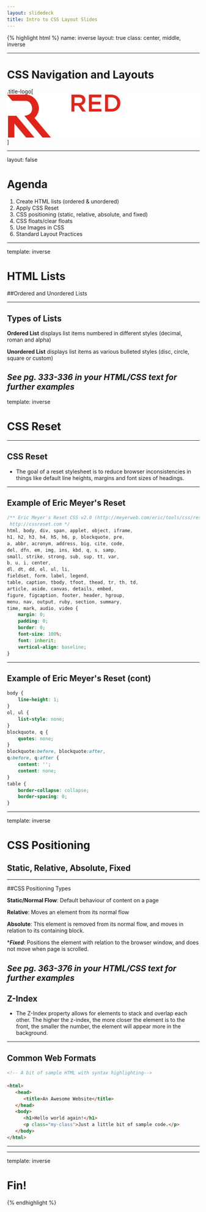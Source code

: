 ```yaml
---
layout: slidedeck
title: Intro to CSS Layout Slides
---
```


{% highlight html %}
name: inverse
layout: true
class: center, middle, inverse

---

# CSS Navigation and Layouts

.title-logo[![Red logo](../../public/img/red-logo-white.svg)]

---
layout: false

# Agenda

1. Create HTML lists (ordered & unordered)
2. Apply CSS Reset
3. CSS positioning (static, relative, absolute, and fixed)
4. CSS floats/clear floats
5. Use Images in CSS
6. Standard Layout Practices
---
template: inverse

# HTML Lists
##Ordered and Unordered Lists

---
## Types of Lists
**Ordered List** displays list items numbered in different styles (decimal, roman and alpha)

**Unordered List** displays list items as various bulleted styles (disc, circle, square or custom) 

*See pg. 333-336 in your HTML/CSS text for further examples* 
---

template: inverse

# CSS Reset

---
## CSS Reset
- The goal of a reset stylesheet is to reduce browser inconsistencies in things like default line heights, margins and font sizes of headings.

---
## Example of Eric Meyer's Reset
```css
/** Eric Meyer's Reset CSS v2.0 (http://meyerweb.com/eric/tools/css/reset/)
 http://cssreset.com */
html, body, div, span, applet, object, iframe,
h1, h2, h3, h4, h5, h6, p, blockquote, pre,
a, abbr, acronym, address, big, cite, code,
del, dfn, em, img, ins, kbd, q, s, samp,
small, strike, strong, sub, sup, tt, var,
b, u, i, center,
dl, dt, dd, ol, ul, li,
fieldset, form, label, legend,
table, caption, tbody, tfoot, thead, tr, th, td,
article, aside, canvas, details, embed, 
figure, figcaption, footer, header, hgroup, 
menu, nav, output, ruby, section, summary,
time, mark, audio, video {
	margin: 0;
	padding: 0;
	border: 0;
	font-size: 100%;
	font: inherit;
	vertical-align: baseline;
}
```
---
## Example of Eric Meyer's Reset (cont)
```css
body {
	line-height: 1;
}
ol, ul {
	list-style: none;
}
blockquote, q {
	quotes: none;
}
blockquote:before, blockquote:after,
q:before, q:after {
	content: '';
	content: none;
}
table {
	border-collapse: collapse;
	border-spacing: 0;
}
```
---

template: inverse

# CSS Positioning
## Static, Relative, Absolute, Fixed

---
##CSS Positioning Types

****Static/Normal Flow****: Default behaviour of content on a page

****Relative****: Moves an element from its normal flow

****Absolute****: This element is removed from its normal flow, and moves in relation to its containing block.

****Fixed***: Positions the element with relation to the browser window, and does not move when page is scrolled. 

*See pg. 363-376 in your HTML/CSS text for further examples* 
---

## Z-Index
- The Z-Index property allows for elements to stack and overlap each other. The higher the z-index, the more closer the element is to the front, the smaller the number, the element will appear more in the background. 
---
## Common Web Formats

```html
<!-- A bit of sample HTML with syntax highlighting-->

<html>
   <head>
      <title>An Awesome Website</title>
   </head>
   <body>
      <h1>Hello world again!</h1>
      <p class="my-class">Just a little bit of sample code.</p>
   </body>
</html>
```

---


---
template: inverse

# Fin!

{% endhighlight %}
